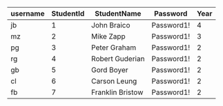 | username  | StudentId | StudentName      | Password   | Year |
|-----------|-----------|------------------|------------|------|
| jb        | 1         | John Braico      | Password1! | 4    |
| mz        | 2         | Mike Zapp        | Password1! | 3    |
| pg        | 3         | Peter Graham     | Password1! | 2    |
| rg        | 4         | Robert Guderian  | Password1! | 2    |
| gb        | 5         | Gord Boyer       | Password1! | 2    |
| cl        | 6         | Carson Leung     | Password1! | 2    |
| fb        | 7         | Franklin Bristow | Password1! | 2    |